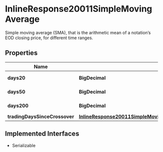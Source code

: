 

# InlineResponse20011SimpleMovingAverage

Simple moving average (SMA), that is the arithmetic mean of a notation’s EOD closing price, for different time ranges.

## Properties

Name | Type | Description | Notes
------------ | ------------- | ------------- | -------------
**days20** | **BigDecimal** | 20 trading days. |  [optional]
**days50** | **BigDecimal** | 50 trading days. |  [optional]
**days200** | **BigDecimal** | 200 trading days. |  [optional]
**tradingDaysSinceCrossover** | [**InlineResponse20011SimpleMovingAverageTradingDaysSinceCrossover**](InlineResponse20011SimpleMovingAverageTradingDaysSinceCrossover.md) |  |  [optional]


## Implemented Interfaces

* Serializable


